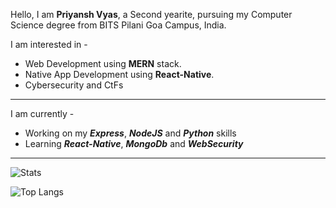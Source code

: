 Hello, I am **Priyansh Vyas**, a Second yearite, pursuing my Computer Science degree from BITS Pilani Goa Campus, India.

I am interested in -

- Web Development using **MERN** stack.
- Native App Development using **React-Native**.
- Cybersecurity and CtFs
  

---

I am currently -

- Working on my ***Express***, ***NodeJS*** and ***Python*** skills
- Learning ***React-Native***, ***MongoDb*** and ***WebSecurity***

---

![Stats](https://github-readme-stats.vercel.app/api?username=priyansh71&include_all_commits=true&show_icons=true&title_color=ffffff&hide=issues,stars&theme=onedark&text_color=dddddd)

![Top Langs](https://github-readme-stats.vercel.app/api/top-langs/?username=priyansh71&theme=onedark&title_color=ffffff&text_color=dddddd&layout=compact)


